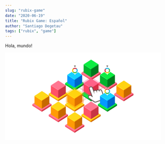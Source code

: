 ```yaml
---
slug: "rubix-game"
date: "2020-06-19"
title: "Rubix Game: Español"
author: "Santiago Degetau"
tags: ["rubix", "game"]
---
```


Hola, mundo!

![Rubix game](./featured.png)
